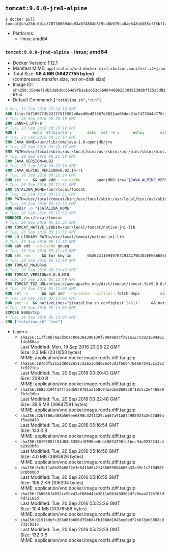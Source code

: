 ## `tomcat:9.0.0-jre8-alpine`

```console
$ docker pull tomcat@sha256:6b1c3707306694db03a074804d8f9c48b979ca0ae642db585cff5bf1d570a766
```

-	Platforms:
	-	linux; amd64

### `tomcat:9.0.0-jre8-alpine` - linux; amd64

-	Docker Version: 1.12.1
-	Manifest MIME: `application/vnd.docker.distribution.manifest.v2+json`
-	Total Size: **56.4 MB (56427755 bytes)**  
	(compressed transfer size, not on-disk size)
-	Image ID: `sha256:15b4ef14b5da8dcc664d9fb1eba653c96904460b2530381388bff25a5d82b7d4`
-	Default Command: `["catalina.sh","run"]`

```dockerfile
# Mon, 19 Sep 2016 23:24:18 GMT
ADD file:fd71807f3b22f7f51f502e8aed6bd23067e6822ae08dec31e7477044d770cf48 in / 
# Tue, 20 Sep 2016 00:20:18 GMT
ENV LANG=C.UTF-8
# Tue, 20 Sep 2016 00:20:19 GMT
RUN { 		echo '#!/bin/sh'; 		echo 'set -e'; 		echo; 		echo 'dirname "$(dirname "$(readlink -f "$(which javac || which java)")")"'; 	} > /usr/local/bin/docker-java-home 	&& chmod +x /usr/local/bin/docker-java-home
# Tue, 20 Sep 2016 00:22:17 GMT
ENV JAVA_HOME=/usr/lib/jvm/java-1.8-openjdk/jre
# Tue, 20 Sep 2016 00:22:18 GMT
ENV PATH=/usr/local/sbin:/usr/local/bin:/usr/sbin:/usr/bin:/sbin:/bin:/usr/lib/jvm/java-1.8-openjdk/jre/bin:/usr/lib/jvm/java-1.8-openjdk/bin
# Tue, 20 Sep 2016 00:22:18 GMT
ENV JAVA_VERSION=8u92
# Tue, 20 Sep 2016 00:22:18 GMT
ENV JAVA_ALPINE_VERSION=8.92.14-r1
# Tue, 20 Sep 2016 00:22:24 GMT
RUN set -x 	&& apk add --no-cache 		openjdk8-jre="$JAVA_ALPINE_VERSION" 	&& [ "$JAVA_HOME" = "$(docker-java-home)" ]
# Tue, 20 Sep 2016 05:11:31 GMT
ENV CATALINA_HOME=/usr/local/tomcat
# Tue, 20 Sep 2016 05:11:31 GMT
ENV PATH=/usr/local/tomcat/bin:/usr/local/sbin:/usr/local/bin:/usr/sbin:/usr/bin:/sbin:/bin:/usr/lib/jvm/java-1.8-openjdk/jre/bin:/usr/lib/jvm/java-1.8-openjdk/bin
# Tue, 20 Sep 2016 05:11:32 GMT
RUN mkdir -p "$CATALINA_HOME"
# Tue, 20 Sep 2016 05:11:32 GMT
WORKDIR /usr/local/tomcat
# Tue, 20 Sep 2016 05:11:32 GMT
ENV TOMCAT_NATIVE_LIBDIR=/usr/local/tomcat/native-jni-lib
# Tue, 20 Sep 2016 05:11:32 GMT
ENV LD_LIBRARY_PATH=/usr/local/tomcat/native-jni-lib
# Tue, 20 Sep 2016 05:11:35 GMT
RUN apk add --no-cache gnupg
# Tue, 20 Sep 2016 05:11:49 GMT
RUN set -ex 	&& for key in 		05AB33110949707C93A279E3D3EFE6B686867BA6 		07E48665A34DCAFAE522E5E6266191C37C037D42 		47309207D818FFD8DCD3F83F1931D684307A10A5 		541FBE7D8F78B25E055DDEE13C370389288584E7 		61B832AC2F1C5A90F0F9B00A1C506407564C17A3 		713DA88BE50911535FE716F5208B0AB1D63011C7 		79F7026C690BAA50B92CD8B66A3AD3F4F22C4FED 		9BA44C2621385CB966EBA586F72C284D731FABEE 		A27677289986DB50844682F8ACB77FC2E86E29AC 		A9C5DF4D22E99998D9875A5110C01C5A2F6059E7 		DCFD35E0BF8CA7344752DE8B6FB21E8933C60243 		F3A04C595DB5B6A5F1ECA43E3B7BBB100D811BBE 		F7DA48BB64BCB84ECBA7EE6935CD23C10D498E23 	; do 		gpg --keyserver ha.pool.sks-keyservers.net --recv-keys "$key"; 	done
# Tue, 20 Sep 2016 05:12:49 GMT
ENV TOMCAT_MAJOR=9
# Tue, 20 Sep 2016 05:12:49 GMT
ENV TOMCAT_VERSION=9.0.0.M10
# Tue, 20 Sep 2016 05:12:49 GMT
ENV TOMCAT_TGZ_URL=https://www.apache.org/dist/tomcat/tomcat-9/v9.0.0.M10/bin/apache-tomcat-9.0.0.M10.tar.gz
# Tue, 20 Sep 2016 05:13:00 GMT
RUN set -x 		&& apk add --no-cache --virtual .fetch-deps 		ca-certificates 		tar 		openssl 	&& wget -O tomcat.tar.gz "$TOMCAT_TGZ_URL" 	&& wget -O tomcat.tar.gz.asc "$TOMCAT_TGZ_URL.asc" 	&& gpg --batch --verify tomcat.tar.gz.asc tomcat.tar.gz 	&& tar -xvf tomcat.tar.gz --strip-components=1 	&& rm bin/*.bat 	&& rm tomcat.tar.gz* 		&& nativeBuildDir="$(mktemp -d)" 	&& tar -xvf bin/tomcat-native.tar.gz -C "$nativeBuildDir" --strip-components=1 	&& apk add --no-cache --virtual .native-build-deps 		apr-dev 		gcc 		libc-dev 		make 		"openjdk${JAVA_VERSION%%[-~bu]*}"="$JAVA_ALPINE_VERSION" 		openssl-dev 	&& ( 		export CATALINA_HOME="$PWD" 		&& cd "$nativeBuildDir/native" 		&& ./configure 			--libdir="$TOMCAT_NATIVE_LIBDIR" 			--prefix="$CATALINA_HOME" 			--with-apr="$(which apr-1-config)" 			--with-java-home="$(docker-java-home)" 			--with-ssl=yes 		&& make -j$(getconf _NPROCESSORS_ONLN) 		&& make install 	) 	&& runDeps="$( 		scanelf --needed --nobanner --recursive "$TOMCAT_NATIVE_LIBDIR" 			| awk '{ gsub(/,/, "\nso:", $2); print "so:" $2 }' 			| sort -u 			| xargs -r apk info --installed 			| sort -u 	)" 	&& apk add --virtual .tomcat-native-rundeps $runDeps 	&& apk del .fetch-deps .native-build-deps 	&& rm -rf "$nativeBuildDir" 	&& rm bin/tomcat-native.tar.gz
# Tue, 20 Sep 2016 05:13:02 GMT
RUN set -e 	&& nativeLines="$(catalina.sh configtest 2>&1)" 	&& nativeLines="$(echo "$nativeLines" | grep 'Apache Tomcat Native')" 	&& nativeLines="$(echo "$nativeLines" | sort -u)" 	&& if ! echo "$nativeLines" | grep 'INFO: Loaded APR based Apache Tomcat Native library' >&2; then 		echo >&2 "$nativeLines"; 		exit 1; 	fi
# Tue, 20 Sep 2016 05:13:02 GMT
EXPOSE 8080/tcp
# Tue, 20 Sep 2016 05:13:03 GMT
CMD ["catalina.sh" "run"]
```

-	Layers:
	-	`sha256:117f30b7ae3d50ac80e38e390a39f70848edcfc916127c2821604a8114c080aa`  
		Last Modified: Mon, 19 Sep 2016 23:25:22 GMT  
		Size: 2.3 MB (2311053 bytes)  
		MIME: application/vnd.docker.image.rootfs.diff.tar.gzip
	-	`sha256:187ddf52152d8d92e51722e536dd02ec43d2f66b476ea87b4151c382fc922fea`  
		Last Modified: Tue, 20 Sep 2016 00:20:42 GMT  
		Size: 228.0 B  
		MIME: application/vnd.docker.image.rootfs.diff.tar.gzip
	-	`sha256:8683d194f24ffa0db978701ad158c94aa3be060828f18c5c2e4465e97bfe2dba`  
		Last Modified: Tue, 20 Sep 2016 00:22:48 GMT  
		Size: 39.6 MB (39647591 bytes)  
		MIME: application/vnd.docker.image.rootfs.diff.tar.gzip
	-	`sha256:32b7f66a488b560ee6898c4241329cbd67a91b874985924b2e27d80af5ea8470`  
		Last Modified: Tue, 20 Sep 2016 05:16:54 GMT  
		Size: 133.0 B  
		MIME: application/vnd.docker.image.rootfs.diff.tar.gzip
	-	`sha256:3019505ff81d03d3390af6596ae0cbf6824798fa5bcc94a9232241c4b2993bf6`  
		Last Modified: Tue, 20 Sep 2016 05:16:56 GMT  
		Size: 4.0 MB (3985826 bytes)  
		MIME: application/vnd.docker.image.rootfs.diff.tar.gzip
	-	`sha256:5c5df1a6b2046052e3e6410d0421488659004680b32a39c1c218d56f8c0bb06d`  
		Last Modified: Tue, 20 Sep 2016 05:16:55 GMT  
		Size: 106.2 KB (106204 bytes)  
		MIME: application/vnd.docker.image.rootfs.diff.tar.gzip
	-	`sha256:768066f4892cc5be42af68bd42e3811e0b3480962dfc0eaa2126f05d4d71163d`  
		Last Modified: Tue, 20 Sep 2016 05:23:26 GMT  
		Size: 10.4 MB (10376588 bytes)  
		MIME: application/vnd.docker.image.rootfs.diff.tar.gzip
	-	`sha256:91516defc263d8fb606d75bb84fb1088d1045ee0edf2b633eb5083c9732c911e`  
		Last Modified: Tue, 20 Sep 2016 05:23:23 GMT  
		Size: 132.0 B  
		MIME: application/vnd.docker.image.rootfs.diff.tar.gzip
